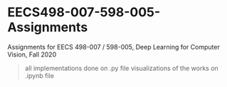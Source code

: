 # EECS498-007-598-005-Assignments
Assignments for EECS 498-007 / 598-005, Deep Learning for Computer Vision, Fall 2020
>all implementations done on .py file
>visualizations of the works on .ipynb file
